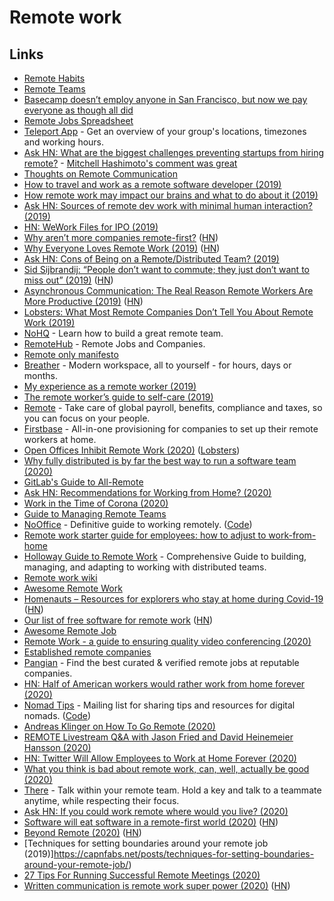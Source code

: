 # Remote work

## Links

- [Remote Habits](http://remotehabits.com/)
- [Remote Teams](https://medium.com/@beccadownes/remote-teams-45038339ac68)
- [Basecamp doesn’t employ anyone in San Francisco, but now we pay everyone as though all did](https://m.signalvnoise.com/basecamp-doesnt-employ-anyone-in-san-francisco-but-now-we-pay-everyone-as-though-all-did-3ee87013cfc2)
- [Remote Jobs Spreadsheet](https://docs.google.com/spreadsheets/d/1JfNAbUX_lN9K3MCNHO15GJtJ5qpk7H9Cl3xTBwv2FR8/edit#gid=366809548)
- [Teleport App](https://sundial.teleport.org/) - Get an overview of your group's locations, timezones and working hours.
- [Ask HN: What are the biggest challenges preventing startups from hiring remote?](https://news.ycombinator.com/item?id=17021655) - [Mitchell Hashimoto's comment was great](https://news.ycombinator.com/item?id=17022563)
- [Thoughts on Remote Communication](https://blog.danlew.net/2018/07/19/hear-me-talkin-to-ya-thoughts-on-remote-communication/)
- [How to travel and work as a remote software developer (2019)](https://www.youtube.com/watch?v=Mt16aoEzSsU)
- [How remote work may impact our brains and what to do about it (2019)](https://leowid.com/remote-work-loneliness-brain-damage/)
- [Ask HN: Sources of remote dev work with minimal human interaction? (2019)](https://news.ycombinator.com/item?id=19767428)
- [HN: WeWork Files for IPO (2019)](https://news.ycombinator.com/item?id=19781549)
- [Why aren’t more companies remote-first?](https://upside.fm/the-future-of-work-is-here-so-why-arent-more-companies-remote-first/) ([HN](https://news.ycombinator.com/item?id=20103935))
- [Why Everyone Loves Remote Work (2019)](https://usefyi.com/remote-work-report/) ([HN](https://news.ycombinator.com/item?id=20745808))
- [Ask HN: Cons of Being on a Remote/Distributed Team? (2019)](https://news.ycombinator.com/item?id=21020168)
- [Sid Sijbrandij: “People don’t want to commute; they just don’t want to miss out” (2019)](https://nohq.co/blog/sid-sijbrandij-people-dont-want-to-commute-they-ju/) ([HN](https://news.ycombinator.com/item?id=21123910))
- [Asynchronous Communication: The Real Reason Remote Workers Are More Productive (2019)](https://doist.com/blog/asynchronous-communication/) ([HN](https://news.ycombinator.com/item?id=21268162))
- [Lobsters: What Most Remote Companies Don’t Tell You About Remote Work (2019)](https://lobste.rs/s/falb03/what_most_remote_companies_don_t_tell_you)
- [NoHQ](https://nohq.co/) - Learn how to build a great remote team.
- [RemoteHub](https://remotehub.io/) - Remote Jobs and Companies.
- [Remote only manifesto](https://remoteonly.org/)
- [Breather](https://breather.com/) - Modern workspace, all to yourself - for hours, days or months.
- [My experience as a remote worker (2019)](https://www.joshwcomeau.com/posts/remote-work/)
- [The remote worker’s guide to self-care (2019)](https://blog.astropad.com/remote-worker-self-care/)
- [Remote](https://remote.com/) - Take care of global payroll, benefits, compliance and taxes, so you can focus on your people.
- [Firstbase](https://www.firstbasehq.com/) - All-in-one provisioning for companies to set up their remote workers at home.
- [Open Offices Inhibit Remote Work (2020)](https://blog.eldrid.ge/2020/02/18/open-offices-inhibiut-remote-work/) ([Lobsters](https://lobste.rs/s/lfwdz8/open_offices_inhibit_remote_work))
- [Why fully distributed is by far the best way to run a software team (2020)](https://medium.com/red-planet-labs/why-fully-distributed-is-by-far-the-best-way-to-run-a-software-team-d99abfc0c700)
- [GitLab's Guide to All-Remote](https://about.gitlab.com/company/culture/all-remote/guide/)
- [Ask HN: Recommendations for Working from Home? (2020)](https://news.ycombinator.com/item?id=22549300)
- [Work in the Time of Corona (2020)](https://blog.alicegoldfuss.com/work-in-the-time-of-corona/)
- [Guide to Managing Remote Teams](https://knowyourteam.com/m/managing_remote_teams)
- [NoOffice](https://nooffice.org/) - Definitive guide to working remotely. ([Code](https://github.com/Nozbe/NoOffice.org))
- [Remote work starter guide for employees: how to adjust to work-from-home](https://about.gitlab.com/company/culture/all-remote/remote-work-starter-guide/)
- [Holloway Guide to Remote Work](https://www.holloway.com/g/remote-work/about) - Comprehensive Guide to building, managing, and adapting to working with distributed teams.
- [Remote work wiki](https://www.notion.so/Remote-work-wiki-1b21ef5501714fffa9f5c5c25677371f)
- [Awesome Remote Work](https://github.com/hugo53/awesome-RemoteWork#readme)
- [Homenauts – Resources for explorers who stay at home during Covid-19](https://www.homenauts.com/) ([HN](https://news.ycombinator.com/item?id=22679663))
- [Our list of free software for remote work](https://puri.sm/posts/our-essential-list-of-free-software-for-remote-work/) ([HN](https://news.ycombinator.com/item?id=22698299))
- [Awesome Remote Job](https://github.com/lukasz-madon/awesome-remote-job#readme)
- [Remote Work - a guide to ensuring quality video conferencing (2020)](https://dev.to/stripe/remote-work-a-guide-to-ensuring-quality-video-conferencing-55fi)
- [Established remote companies](https://github.com/yanirs/established-remote#readme)
- [Pangian](https://pangian.com/) - Find the best curated & verified remote jobs at reputable companies.
- [HN: Half of American workers would rather work from home forever (2020)](https://news.ycombinator.com/item?id=22864827)
- [Nomad Tips](https://tinyletter.com/nomadtips) - Mailing list for sharing tips and resources for digital nomads. ([Code](https://github.com/georgemandis/remote-working-list))
- [Andreas Klinger on How To Go Remote (2020)](https://overcast.fm/+LDKdiXgwE)
- [REMOTE Livestream Q&A with Jason Fried and David Heinemeier Hansson (2020)](https://www.youtube.com/watch?v=KPKOVT4vZD4)
- [HN: Twitter Will Allow Employees to Work at Home Forever (2020)](https://news.ycombinator.com/item?id=23155647)
- [What you think is bad about remote work, can, well, actually be good (2020)](https://thorstenball.com/blog/2020/05/22/what-you-think-is-bad-about-remote-work-can-actually-be-good/)
- [There](https://there.so/) - Talk within your remote team. Hold a key and talk to a teammate anytime, while respecting their focus.
- [Ask HN: If you could work remote where would you live? (2020)](https://news.ycombinator.com/item?id=23294799)
- [Software will eat software in a remote-first world (2020)](https://themargins.substack.com/p/software-will-eat-software-in-a-remote) ([HN](https://news.ycombinator.com/item?id=23297463))
- [Beyond Remote (2020)](https://vimota.me/writing/beyond-remote) ([HN](https://news.ycombinator.com/item?id=23297888))
- [Techniques for setting boundaries around your remote job (2019)]https://capnfabs.net/posts/techniques-for-setting-boundaries-around-your-remote-job/)
- [27 Tips For Running Successful Remote Meetings (2020)](https://blog.sli.do/remote-meetings-tips/)
- [Written communication is remote work super power (2020)](https://snir.dev/blog/remote-async-communication/) ([HN](https://news.ycombinator.com/item?id=23577228))

